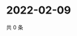 # 2022-02-09

共 0 条

<!-- BEGIN WEIBO -->
<!-- 最后更新时间 Wed Feb 09 2022 10:01:26 GMT+0800 (China Standard Time) -->

<!-- END WEIBO -->
